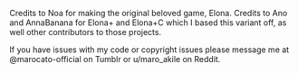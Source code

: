 Credits to Noa for making the original beloved game, Elona.
Credits to Ano and AnnaBanana for Elona+ and Elona+C which I based this variant off, as well other contributors to those projects.

If you have issues with my code or copyright issues please message me at @marocato-official on Tumblr or u/maro_akile on Reddit.
